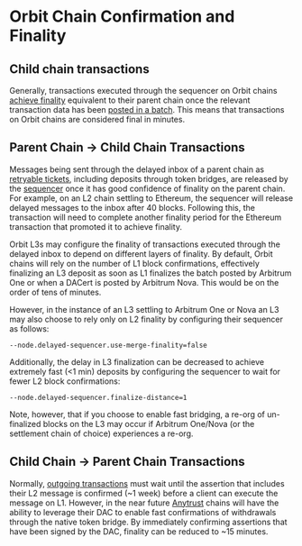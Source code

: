 # Orbit Chain Confirmation and Finality

## Child chain transactions

Generally, transactions executed through the sequencer on Orbit chains [achieve finality](/tx-lifecycle) equivalent to their parent chain once the relevant transaction data has been [posted in a batch](/sequencer). This means that transactions on Orbit chains are considered final in minutes.

## Parent Chain → Child Chain Transactions

Messages being sent through the delayed inbox of a parent chain as [retryable tickets](/arbos/l1-to-l2-messaging.mdx#retryable-tickets), including deposits through token bridges, are released by the [sequencer](/inside-arbitrum-nitro/inside-arbitrum-nitro.mdx#if-the-sequencer-is-well-behaved) once it has good confidence of finality on the parent chain. For example, on an L2 chain settling to Ethereum, the sequencer will release delayed messages to the inbox after 40 blocks. Following this, the transaction will need to complete another finality period for the Ethereum transaction that promoted it to achieve finality.

Orbit L3s may configure the finality of transactions executed through the delayed inbox to depend on different layers of finality. By default, Orbit chains will rely on the number of L1 block confirmations, effectively finalizing an L3 deposit as soon as L1 finalizes the batch posted by Arbitrum One or when a DACert is posted by Arbitrum Nova. This would be on the order of tens of minutes.

However, in the instance of an L3 settling to Arbitrum One or Nova an L3 may also choose to rely only on L2 finality by configuring their sequencer as follows:

```
--node.delayed-sequencer.use-merge-finality=false
```

Additionally, the delay in L3 finalization can be decreased to achieve extremely fast (<1 min) deposits by configuring the sequencer to wait for fewer L2 block confirmations:

```
--node.delayed-sequencer.finalize-distance=1
```

Note, however, that if you choose to enable fast bridging, a re-org of un-finalized blocks on the L3 may occur if Arbitrum One/Nova (or the settlement chain of choice) experiences a re-org.

## Child Chain → Parent Chain Transactions

Normally, [outgoing transactions](/arbos/l2-to-l1-messaging) must wait until the assertion that includes their L2 message is confirmed (~1 week) before a client can execute the message on L1. However, in the near future [Anytrust](/inside-anytrust) chains will have the ability to leverage their DAC to enable fast confirmations of withdrawals through the native token bridge. By immediately confirming assertions that have been signed by the DAC, finality can be reduced to ~15 minutes.